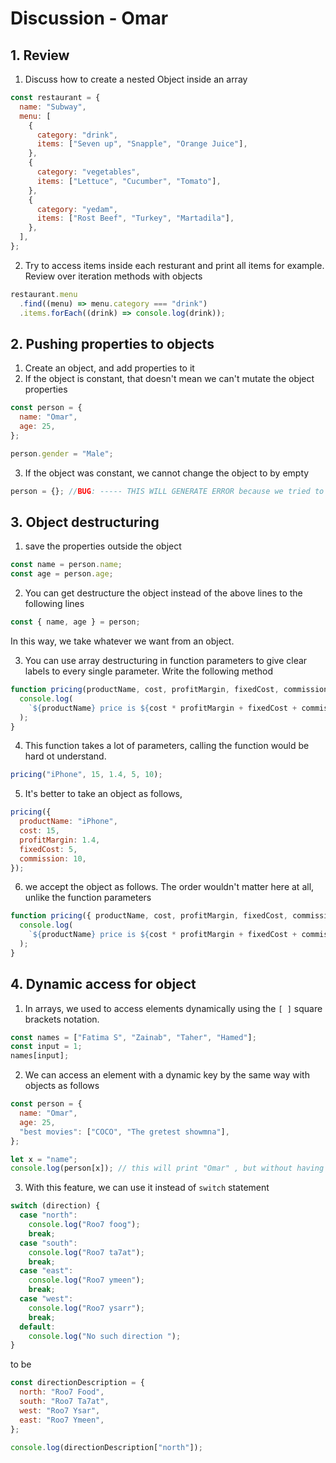 # Discussion - Omar

## 1. Review

1. Discuss how to create a nested Object inside an array

```js
const restaurant = {
  name: "Subway",
  menu: [
    {
      category: "drink",
      items: ["Seven up", "Snapple", "Orange Juice"],
    },
    {
      category: "vegetables",
      items: ["Lettuce", "Cucumber", "Tomato"],
    },
    {
      category: "yedam",
      items: ["Rost Beef", "Turkey", "Martadila"],
    },
  ],
};
```

2. Try to access items inside each resturant and print all items for example. Review over iteration methods with objects

```js
restaurant.menu
  .find((menu) => menu.category === "drink")
  .items.forEach((drink) => console.log(drink));
```

## 2. Pushing properties to objects

1. Create an object, and add properties to it
2. If the object is constant, that doesn't mean we can't mutate the object properties

```js
const person = {
  name: "Omar",
  age: 25,
};

person.gender = "Male";
```

3. If the object was constant, we cannot change the object to by empty

```js
person = {}; //BUG: ----- THIS WILL GENERATE ERROR because we tried to change the whole object, but it's const
```

## 3. Object destructuring

1. save the properties outside the object

```js
const name = person.name;
const age = person.age;
```

2. You can get destructure the object instead of the above lines to the following lines

```js
const { name, age } = person;
```

In this way, we take whatever we want from an object.

3. You can use array destructuring in function parameters to give clear labels to every single parameter. Write the following method

```js
function pricing(productName, cost, profitMargin, fixedCost, commission) {
  console.log(
    `${productName} price is ${cost * profitMargin + fixedCost + commission}`
  );
}
```

4. This function takes a lot of parameters, calling the function would be hard ot understand.

```js
pricing("iPhone", 15, 1.4, 5, 10);
```

5. It's better to take an object as follows,

```js
pricing({
  productName: "iPhone",
  cost: 15,
  profitMargin: 1.4,
  fixedCost: 5,
  commission: 10,
});
```

6. we accept the object as follows. The order wouldn't matter here at all, unlike the function parameters

```js
function pricing({ productName, cost, profitMargin, fixedCost, commission }) {
  console.log(
    `${productName} price is ${cost * profitMargin + fixedCost + commission}`
  );
}
```

## 4. Dynamic access for object

1. In arrays, we used to access elements dynamically using the `[ ]` square brackets notation.

```js
const names = ["Fatima S", "Zainab", "Taher", "Hamed"];
const input = 1;
names[input];
```

2. We can access an element with a dynamic key by the same way with objects as follows

```js
const person = {
  name: "Omar",
  age: 25,
  "best movies": ["COCO", "The gretest showmna"],
};

let x = "name";
console.log(person[x]); // this will print "Omar" , but without having to write `person.name`
```

3. With this feature, we can use it instead of `switch` statement

```js
switch (direction) {
  case "north":
    console.log("Roo7 foog");
    break;
  case "south":
    console.log("Roo7 ta7at");
    break;
  case "east":
    console.log("Roo7 ymeen");
    break;
  case "west":
    console.log("Roo7 ysarr");
    break;
  default:
    console.log("No such direction ");
}
```

to be

```js
const directionDescription = {
  north: "Roo7 Food",
  south: "Roo7 Ta7at",
  west: "Roo7 Ysar",
  east: "Roo7 Ymeen",
};

console.log(directionDescription["north"]);
```
